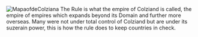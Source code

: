![MapaofdeColziana](https://user-images.githubusercontent.com/97926104/203310304-5b619b4d-9ebc-430a-9ffe-3643d20f96aa.png)
The Rule is what the empire of Colziand is called, the empire of empires which expands beyond its Domain and further more overseas. Many were not under total control of Colziand but are under its suzerain power, this is how the rule does to keep countries in check.
